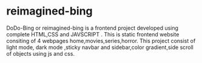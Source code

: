 # reimagined-bing
DoDo-Bing or reimagined-bing is a frontend project developed using complete HTML,CSS and JAVSCRIPT .
This is static frontend website consiting of 4 webpages home,movies,series,horror.
This project consist of light mode, dark mode ,sticky navbar and sidebar,color gradient,side scroll of objects using js and css.
